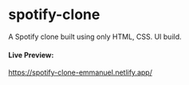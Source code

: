 # spotify-clone
A Spotify clone built using only HTML, CSS. UI build.

#### Live Preview:
https://spotify-clone-emmanuel.netlify.app/
